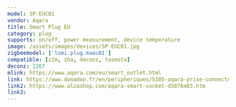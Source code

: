 ```yaml
---
model: SP-EUC01
vendor: Aqara
title: Smart Plug EU
category: plug
supports: on/off, power measurement, device temperature
image: /assets/images/devices/SP-EUC01.jpg
zigbeemodel: ['lumi.plug.maeu01']
compatible: [z2m, zha, deconz, tasmota]
deconz: 2267
mlink: https://www.aqara.com/eu/smart_outlet.html
link: https://www.domadoo.fr/en/peripheriques/5385-aqara-prise-connectee-zigbee-30-smart-plug.html
link2: https://www.alzashop.com/aqara-smart-socket-d5878403.htm
link3: 
---
```



